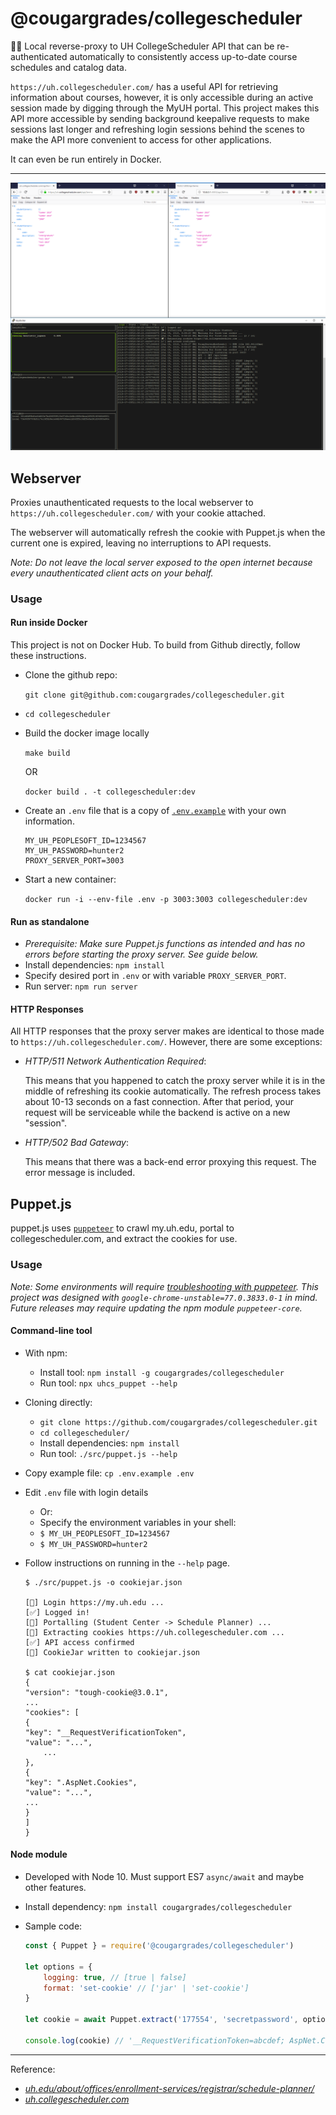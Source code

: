 @cougargrades/collegescheduler
========================
📅📡 Local reverse-proxy to UH CollegeScheduler API that can be re-authenticated automatically to consistently access up-to-date course schedules and catalog data.

`https://uh.collegescheduler.com/` has a useful API for retrieving information about courses, however, it is only accessible during an active session made by digging through the MyUH portal. This project makes this API more accessible by sending background keepalive requests to make sessions last longer and refreshing login sessions behind the scenes to make the API more convenient to access for other applications.

It can even be run entirely in Docker.

<hr>

![screenshot](img/screenshot.png)

## Webserver

Proxies unauthenticated requests to the local webserver to `https://uh.collegescheduler.com/` with your cookie attached.

The webserver will automatically refresh the cookie with Puppet.js when the current one is expired, leaving no interruptions to API requests.

_Note: Do not leave the local server exposed to the open internet because every unauthenticated client acts on your behalf._

### Usage

#### Run inside Docker
This project is not on Docker Hub. To build from Github directly, follow these instructions.

- Clone the github repo:

    `git clone git@github.com:cougargrades/collegescheduler.git`
- `cd collegescheduler`
- Build the docker image locally

    `make build`
    
    OR

    `docker build . -t collegescheduler:dev`
- Create an `.env` file that is a copy of [`.env.example`](.env.example) with your own information.

    ```
    MY_UH_PEOPLESOFT_ID=1234567
    MY_UH_PASSWORD=hunter2
    PROXY_SERVER_PORT=3003
    ```
- Start a new container: 

    `docker run -i --env-file .env -p 3003:3003 collegescheduler:dev`

#### Run as standalone
- _Prerequisite: Make sure Puppet.js functions as intended and has no errors before starting the proxy server. See guide below._
- Install dependencies: `npm install`
- Specify desired port in `.env` or with variable `PROXY_SERVER_PORT`.
- Run server: `npm run server`

#### HTTP Responses
All HTTP responses that the proxy server makes are identical to those made to `https://uh.collegescheduler.com/`. However, there are some exceptions:
- _HTTP/511 Network Authentication Required_: 

    This means that you happened to catch the proxy server while it is in the middle of refreshing its cookie automatically. The refresh process takes about 10-13 seconds on a fast connection. After that period, your request will be serviceable while the backend is active on a new "session".
- _HTTP/502 Bad Gateway_:

    This means that there was a back-end error proxying this request. The error message is included. 

## Puppet.js
puppet.js uses [`puppeteer`](https://github.com/GoogleChrome/puppeteer/) to crawl my.uh.edu, portal to collegescheduler.com, and extract the cookies for use.

### Usage

_Note: Some environments will require [troubleshooting with puppeteer](https://github.com/GoogleChrome/puppeteer/blob/master/docs/troubleshooting.md). This project was designed with `google-chrome-unstable=77.0.3833.0-1` in mind. Future releases may require updating the npm module `puppeteer-core`._

#### Command-line tool
- With npm:
    - Install tool: `npm install -g cougargrades/collegescheduler`
    - Run tool: `npx uhcs_puppet --help`
- Cloning directly:
    - `git clone https://github.com/cougargrades/collegescheduler.git`
    - `cd collegescheduler/`
    - Install dependencies: `npm install`
    - Run tool: `./src/puppet.js --help`
- Copy example file: `cp .env.example .env`
- Edit `.env` file with login details
    - Or:
    - Specify the environment variables in your shell:
    - `$ MY_UH_PEOPLESOFT_ID=1234567`
    - `$ MY_UH_PASSWORD=hunter2`
- Follow instructions on running in the `--help` page.

    ```
    $ ./src/puppet.js -o cookiejar.json

    [💬] Login https://my.uh.edu ...
    [✅] Logged in!
    [💬] Portalling (Student Center -> Schedule Planner) ...
    [📝] Extracting cookies https://uh.collegescheduler.com ...
    [✅] API access confirmed
    [🍪] CookieJar written to cookiejar.json

    $ cat cookiejar.json
    {
    "version": "tough-cookie@3.0.1",
    ...
    "cookies": [
    {
    "key": "__RequestVerificationToken",
    "value": "...",
        ...
    },
    {
    "key": ".AspNet.Cookies",
    "value": "...",
    ...
    }
    ]
    }
    ```

#### Node module
- Developed with Node 10. Must support ES7 `async/await` and maybe other features.
- Install dependency: `npm install cougargrades/collegescheduler`
- Sample code:

    ```javascript
    const { Puppet } = require('@cougargrades/collegescheduler')

    let options = {
        logging: true, // [true | false]
        format: 'set-cookie' // ['jar' | 'set-cookie']
    }

    let cookie = await Puppet.extract('177554', 'secretpassword', options)

    console.log(cookie) // '__RequestVerificationToken=abcdef; AspNet.Cookies=uvwxyz'
    ```



<hr>

Reference:
- _[uh.edu/about/offices/enrollment-services/registrar/schedule-planner/](https://www.uh.edu/about/offices/enrollment-services/registrar/schedule-planner/)_
- _[uh.collegescheduler.com](https://uh.collegescheduler.com/)_
